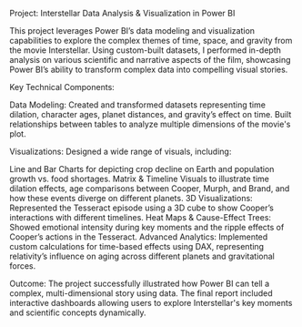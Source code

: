 Project: Interstellar Data Analysis & Visualization in Power BI

This project leverages Power BI’s data modeling and visualization capabilities to explore the complex themes of time, space, and gravity from the movie Interstellar. Using custom-built datasets, I performed in-depth analysis on various scientific and narrative aspects of the film, showcasing Power BI’s ability to transform complex data into compelling visual stories.

Key Technical Components:

Data Modeling: Created and transformed datasets representing time dilation, character ages, planet distances, and gravity’s effect on time. Built relationships between tables to analyze multiple dimensions of the movie's plot.

Visualizations: Designed a wide range of visuals, including:

Line and Bar Charts for depicting crop decline on Earth and population growth vs. food shortages.
Matrix & Timeline Visuals to illustrate time dilation effects, age comparisons between Cooper, Murph, and Brand, and how these events diverge on different planets.
3D Visualizations: Represented the Tesseract episode using a 3D cube to show Cooper’s interactions with different timelines.
Heat Maps & Cause-Effect Trees: Showed emotional intensity during key moments and the ripple effects of Cooper’s actions in the Tesseract.
Advanced Analytics: Implemented custom calculations for time-based effects using DAX, representing relativity’s influence on aging across different planets and gravitational forces.

Outcome: The project successfully illustrated how Power BI can tell a complex, multi-dimensional story using data. The final report included interactive dashboards allowing users to explore Interstellar's key moments and scientific concepts dynamically.
